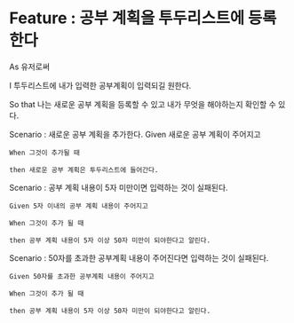 # Feature : 공부 계획을 투두리스트에 등록한다

As 유저로써

I 투두리스트에 내가 입력한 공부계획이 입력되길 원한다.

So that 나는 새로운 공부 계획을 등록할 수 있고 내가 무엇을 해야하는지 확인할 수 있다.

Scenario : 새로운 공부 계획을 추가한다.
    Given 새로운 공부 계획이 주어지고

    When 그것이 추가될 때

    then 새로운 공부 계획은 투두리스트에 들어간다.

Scenario : 공부 계획 내용이 5자 미만이면 입력하는 것이 실패된다.

    Given 5자 이내의 공부 계획 내용이 주어지고

    When 그것이 추가 될 때

    then 공부 계획 내용이 5자 이상 50자 미만이 되야한다고 알린다.

Scenario : 50자를 초과한 공부계획 내용이 주어진다면 입력하는 것이 실패된다.

    Given 50자를 초과한 공부계획 내용이 주어지고

    When 그것이 추가 될 때

    then 공부 계획 내용이 5자 이상 50자 미만이 되야한다고 알린다.
